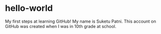 # hello-world
My first steps at learning GitHub!
My name is Suketu Patni. This account on GitHub was created when I was in 10th grade at school.
